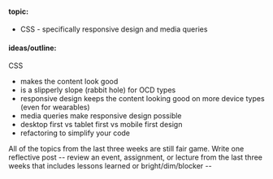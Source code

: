 #### topic: 
- CSS - specifically responsive design and media queries

#### ideas/outline:
CSS 
- makes the content look good
- is a slipperly slope (rabbit hole) for OCD types
- responsive design keeps the content looking good on more device types (even for wearables)
- media queries make responsive design possible
- desktop first vs tablet first vs mobile first design
- refactoring to simplify your code

All of the topics from the last three weeks are still fair game. Write one reflective post -- review an event, assignment, or lecture from the last three weeks that includes lessons learned or bright/dim/blocker --
